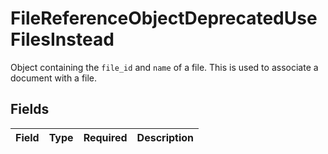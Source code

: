 # FileReferenceObjectDeprecatedUseFilesInstead

Object containing the `file_id` and `name` of a file. This is used to associate a document with a file.


## Fields

| Field       | Type        | Required    | Description |
| ----------- | ----------- | ----------- | ----------- |